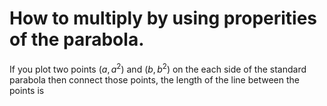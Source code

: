 # How to multiply by using properities of the parabola. 
If you plot two points $(a,a^2)$ and $(b,b^2)$ on the each side of the standard parabola then connect those points, the length of the line between the points is 
